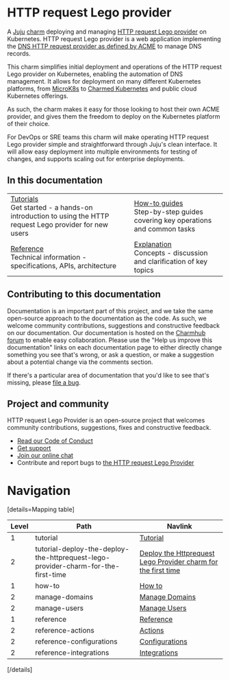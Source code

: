 # HTTP request Lego provider

  A [Juju](https://juju.is/) [charm](https://juju.is/docs/olm/charmed-operators)
  deploying and managing [HTTP request Lego provider](https://go-acme.github.io/lego/dns/httpreq/)
  on Kubernetes. HTTP request Lego provider is a web application implementing the [DNS HTTP request
  provider as defined by ACME](https://go-acme.github.io/lego/dns/httpreq/) to manage DNS records.

  This charm simplifies initial deployment and operations of the HTTP request Lego
  provider on Kubernetes, enabling the automation of DNS management. It allows for deployment
  on many different Kubernetes platforms, from [MicroK8s](https://microk8s.io) to
  [Charmed Kubernetes](https://ubuntu.com/kubernetes) and public cloud Kubernetes offerings.

  As such, the charm makes it easy for those looking to host their own ACME provider, and gives
  them the freedom to deploy on the Kubernetes platform of their choice.

  For DevOps or SRE teams this charm will make operating HTTP request Lego provider simple and
  straightforward through Juju's clean interface. It will allow easy deployment
  into multiple environments for testing of changes, and supports scaling out for
  enterprise deployments.

## In this documentation

| | |
|--|--|
|  [Tutorials](https://discourse.charmhub.io/t/httprequest-lego-provider-docs-getting-started/15784)</br>  Get started - a hands-on introduction to using the HTTP request Lego provider for new users </br> |  [How-to guides](https://charmhub.io/httprequest-lego-provider/docs/authentication) </br> Step-by-step guides covering key operations and common tasks |
| [Reference](https://charmhub.io/httprequest-lego-provider/actions) </br> Technical information - specifications, APIs, architecture | [Explanation](https://charmhub.io/httprequest-lego-provider/docs/architecture) </br> Concepts - discussion and clarification of key topics  |

## Contributing to this documentation

Documentation is an important part of this project, and we take the same open-source approach to the documentation as the code. As such, we welcome community contributions, suggestions and constructive feedback on our documentation. Our documentation is hosted on the [Charmhub forum](https://discourse.charmhub.io/) to enable easy collaboration. Please use the "Help us improve this documentation" links on each documentation page to either directly change something you see that's wrong, or ask a question, or make a suggestion about a potential change via the comments section.

If there's a particular area of documentation that you'd like to see that's missing, please [file a bug](https://github.com/canonical/httprequest-lego-provider/issues).

## Project and community

HTTP request Lego Provider is an open-source project that welcomes community contributions, suggestions, fixes and constructive feedback.
- [Read our Code of Conduct](https://ubuntu.com/community/code-of-conduct)
- [Get support](https://discourse.charmhub.io/tag/lego)
- [Join our online chat](https://matrix.to/#/#charmhub-charmdev:ubuntu.com)
- Contribute and report bugs to [the HTTP request Lego Provider](https://github.com/canonical/httprequest-lego-provider/issues)

# Navigation

[details=Mapping table]

| Level | Path | Navlink |
| -- | -- | -- |
| 1 | tutorial | [Tutorial]() |
| 2 | tutorial-deploy-the-deploy-the-httprequest-lego-provider-charm-for-the-first-time | [ Deploy the Httprequest Lego Provider charm for the first time](/t/httprequest-lego-provider-docs-getting-started/15784) |
| 1 | how-to| [How to]() |
| 2 | manage-domains | [Manage Domains](/t/httprequest-lego-provider-docs-how-to-manage-domains/15786) |
| 2 | manage-users | [Manage Users](/t/httprequest-lego-provider-docs-how-to-manage-users/15787) |
| 1 | reference| [Reference]() |
| 2 | reference-actions | [Actions](/t/httprequest-lego-provider-docs-actions/15788) |
| 2 | reference-configurations | [Configurations](/t/httprequest-lego-provider-docs-configurations/15789) |
| 2 | reference-integrations | [Integrations](/t/httprequest-lego-provider-docs-integrations/15790) |

[/details]
